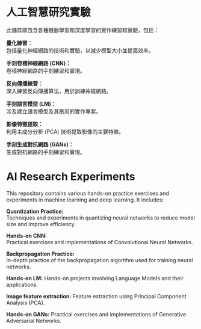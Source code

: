 
# 人工智慧研究實驗
此儲存庫包含各種機器學習和深度學習的實作練習和實驗，包括：

**量化練習：**  
包括量化神經網路的技術和實驗，以減少模型大小並提高效率。

**手刻卷積神經網路 (CNN)：**  
卷積神經網路的手刻練習和實現。

**反向傳播練習：**  
深入練習反向傳播算法，用於訓練神經網路。

**手刻語言模型 (LM)：**  
涉及建立語言模型及其應用的實作專案。

**影像特徵提取：**  
利用主成分分析 (PCA) 技術提取影像的主要特徵。

**手刻生成對抗網路 (GANs)：**  
生成對抗網路的手刻練習和實現。


# AI Research Experiments
This repository contains various hands-on practice exercises and experiments in machine learning and deep learning. It includes:

**Quantization Practice:**  
Techniques and experiments in quantizing neural networks to reduce model size and improve efficiency.  

**Hands-on CNN:**  
Practical exercises and implementations of Convolutional Neural Networks.  

**Backpropagation Practice:**  
In-depth practice of the backpropagation algorithm used for training neural networks.  

**Hands-on LM:** 
 Hands-on projects involving Language Models and their applications.  

**Image feature extraction:** 
Feature extraction using Principal Component Analysis (PCA). 

**Hands-on GANs:** 
 Practical exercises and implementations of Generative Adversarial Networks.